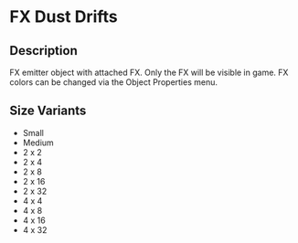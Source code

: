 # FX Dust Drifts

## Description

FX emitter object with attached FX. Only the FX will be visible in game. FX colors can be changed via the Object Properties menu.

## Size Variants

* Small
* Medium
* 2 x 2
* 2 x 4
* 2 x 8
* 2 x 16
* 2 x 32
* 4 x 4
* 4 x 8
* 4 x 16
* 4 x 32
